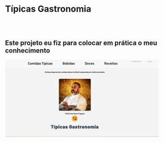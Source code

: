 <h1>Típicas Gastronomia</h1>
<br>
<br>
<p><h2>Este projeto eu fiz para colocar em prática o meu conhecimento</h2></p>
<img src ="https://github.com/jardelMessias39/comida-tipica-brasil/blob/main/tipicas/imagem%20disktop.png?raw=true"/>
